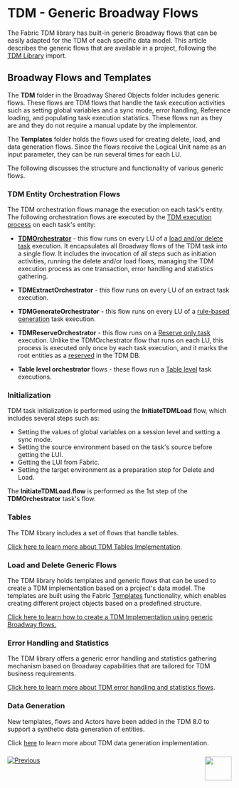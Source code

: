 # TDM - Generic Broadway Flows


The Fabric TDM library has built-in generic Broadway flows that can be easily adapted for the TDM of each specific data model. This article describes the generic flows that are available in a project, following the [TDM Library](04_fabric_tdm_library.md) import. 

## Broadway Flows and Templates

The **TDM** folder in the Broadway Shared Objects folder includes generic flows. These flows are TDM flows that handle the task execution activities such as setting global variables and a sync mode, error handling, Reference loading, and populating task execution statistics. These flows run as they are and they do not require a manual update by the implementor.

The **Templates** folder holds the flows used for creating delete, load, and data generation flows. Since the flows receive the Logical Unit name as an input parameter, they can be run several times for each LU.

The following discusses the structure and functionality of various generic flows. 

### TDM Entity Orchestration Flows

The TDM orchestration flows manage the execution on each task's entity. The following orchestration flows are executed by the [TDM execution process](/articles/TDM/tdm_architecture/03_task_execution_processes.md#main-tdm-task-execution-process-tdmexecutetask-job) on each task's entity:

- [**TDMOrchestrator**](11_tdm_implementation_using_generic_flows.md#tdmorchestrator-flow) - this flow runs on every LU of a [load and/or delete task](/articles/TDM/tdm_gui/14_task_overview.md#task-types)  execution. It encapsulates all Broadway flows of the TDM task into a single flow. It includes the invocation of all steps such as initiation activities, running the delete and/or load flows, managing the TDM execution process as one transaction, error handling and statistics gathering.

- **TDMExtractOrchestrator** - this flow runs on every LU of an extract task execution.

- **TDMGenerateOrchestrator** - this flow runs on every LU of a [rule-based generation](/articles/TDM/tdm_gui/19_task_synthetic_data_generation.md#generating-rule-based-entities) task execution.

- **TDMReserveOrchestrator** - this flow runs on a [Reserve only task](/articles/TDM/tdm_gui/20_reserve_only_task.md) execution. Unlike the TDMOrchestrator flow that runs on each LU, this process is executed only once by each task execution, and it marks the root entities as a [reserved](/articles/TDM/tdm_architecture/08_entity_reservation.md) in the TDM DB.

- **Table level orchestrator** flows - these flows run a [Table level](/articles/TDM/tdm_gui/14c_task_source_component_tables.md) task executions.

  

### Initialization

TDM task initialization is performed using the **InitiateTDMLoad** flow, which includes several steps such as:

* Setting the values of global variables on a session level and setting a sync mode.
* Setting the source environment based on the task's source before getting the LUI.
* Getting the LUI from Fabric.
* Setting the target environment as a preparation step for Delete and Load.

The **InitiateTDMLoad.flow** is performed as the 1st step of the **TDMOrchestrator** task's flow.

### Tables

The TDM library includes a set of flows that handle tables.

[Click here to learn more about TDM Tables Implementation](09_tdm_reference_implementation.md).

### Load and Delete Generic Flows

The TDM library holds templates and generic flows that can be used to create a TDM implementation based on a project's data model. The templates are built using the Fabric [Templates](/articles/35_templates/01_templates_overview.md) functionality, which enables creating different project objects based on a predefined structure. 

[Click here to learn how to create a TDM Implementation using generic Broadway flows.](11_tdm_implementation_using_generic_flows.md)

### Error Handling and Statistics

The TDM library offers a generic error handling and statistics gathering mechanism based on Broadway capabilities that are tailored for TDM business requirements. 

[Click here to learn more about TDM error handling and statistics flows](12_tdm_error_handling_and_statistics.md).

### Data Generation

New templates, flows and Actors have been added in the TDM 8.0 to support a synthetic data generation of entities.

Click [here](16_tdm_data_generation_implementation.md) to learn more about TDM data generation implementation.

### 

[![Previous](/articles/images/Previous.png)](09_tdm_reference_implementation.md)[<img align="right" width="60" height="54" src="/articles/images/Next.png">](11_tdm_implementation_using_generic_flows.md)

